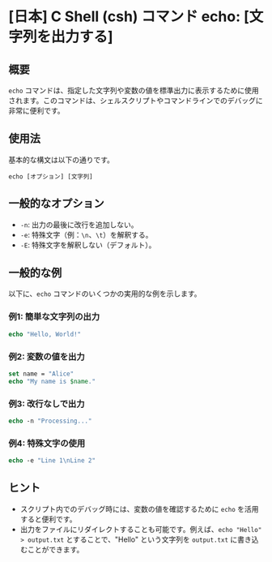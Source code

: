 # [日本] C Shell (csh) コマンド echo: [文字列を出力する]

## 概要
`echo` コマンドは、指定した文字列や変数の値を標準出力に表示するために使用されます。このコマンドは、シェルスクリプトやコマンドラインでのデバッグに非常に便利です。

## 使用法
基本的な構文は以下の通りです。

```
echo [オプション] [文字列]
```

## 一般的なオプション
- `-n`: 出力の最後に改行を追加しない。
- `-e`: 特殊文字（例：`\n`、`\t`）を解釈する。
- `-E`: 特殊文字を解釈しない（デフォルト）。

## 一般的な例
以下に、`echo` コマンドのいくつかの実用的な例を示します。

### 例1: 簡単な文字列の出力
```csh
echo "Hello, World!"
```

### 例2: 変数の値を出力
```csh
set name = "Alice"
echo "My name is $name."
```

### 例3: 改行なしで出力
```csh
echo -n "Processing..."
```

### 例4: 特殊文字の使用
```csh
echo -e "Line 1\nLine 2"
```

## ヒント
- スクリプト内でのデバッグ時には、変数の値を確認するために `echo` を活用すると便利です。
- 出力をファイルにリダイレクトすることも可能です。例えば、`echo "Hello" > output.txt` とすることで、"Hello" という文字列を `output.txt` に書き込むことができます。
